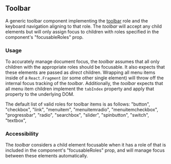 ## Toolbar
A generic toolbar component implementing the [toolbar](https://www.w3.org/TR/wai-aria-1.1/#toolbar) role and the keyboard navigation aligning to that role. The *toolbar* will accept any child elements but will only assign focus to children with roles specified in the component's "focusableRoles" prop.

### Usage
To accurately manage document focus, the *toolbar* assumes that all only children with the appropriate roles should be focusable. It also expects that these elements are passed as *direct* children. Wrapping all menu items inside of a `React.Fragment` (or some other single element) will throw off the internal focus tracking of the *toolbar*. Additionally, the *toolbar* expects that all menu item children implement the `tabIndex` property and apply that property to the underlying DOM.

The default list of valid roles for toolbar items is as follows:
    "button",
    "checkbox",
    "link",
    "menuitem",
    "menuitemradio",
    "menuitemcheckbox",
    "progressbar",
    "radio",
    "searchbox",
    "slider",
    "spinbutton",
    "switch",
    "textbox",


### Accessibility
The *toolbar* considers a child element focusable when it has a role of that is included in the component's "focusableRoles" prop, and will manage focus between these elements automatically.  